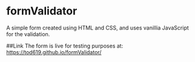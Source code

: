 # formValidator

A simple form created using HTML and CSS, and uses vanillia JavaScript for the validation.

##Link
The form is live for testing purposes at:
https://tod619.github.io/formValidator/
